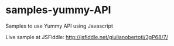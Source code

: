 samples-yummy-API
=================

Samples to use Yummy API using Javascript

Live sample at JSFiddle: http://jsfiddle.net/giulianobertoti/3gP68/7/
